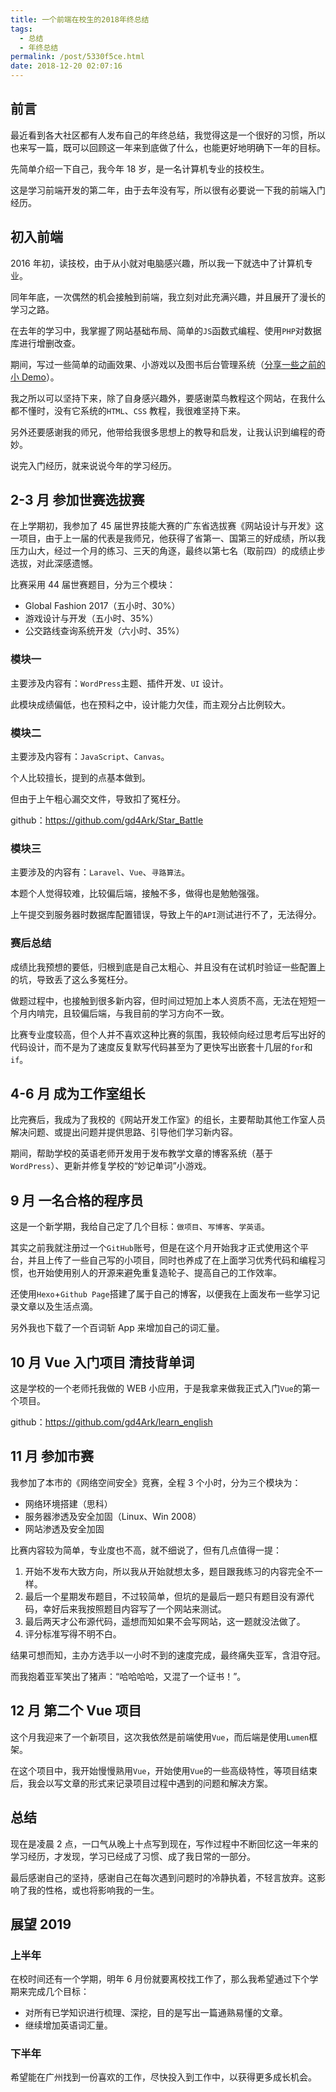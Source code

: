 ```yaml
---
title: 一个前端在校生的2018年终总结
tags:
  - 总结
  - 年终总结
permalink: /post/5330f5ce.html
date: 2018-12-20 02:07:16
---
```


## 前言

最近看到各大社区都有人发布自己的年终总结，我觉得这是一个很好的习惯，所以也来写一篇，既可以回顾这一年来到底做了什么，也能更好地明确下一年的目标。

先简单介绍一下自己，我今年 18 岁，是一名计算机专业的技校生。

这是学习前端开发的第二年，由于去年没有写，所以很有必要说一下我的前端入门经历。

## 初入前端

2016 年初，读技校，由于从小就对电脑感兴趣，所以我一下就选中了计算机专业。

同年年底，一次偶然的机会接触到前端，我立刻对此充满兴趣，并且展开了漫长的学习之路。

在去年的学习中，我掌握了网站基础布局、简单的`JS`函数式编程、使用`PHP`对数据库进行增删改查。

期间，写过一些简单的动画效果、小游戏以及图书后台管理系统（[分享一些之前的小 Demo](https://gd4ark.github.io/2018/09/13/分享一些之前的小Demo（前端开发）/)）。

我之所以可以坚持下来，除了自身感兴趣外，要感谢菜鸟教程这个网站，在我什么都不懂时，没有它系统的`HTML`、`CSS` 教程，我很难坚持下来。

另外还要感谢我的师兄，他带给我很多思想上的教导和启发，让我认识到编程的奇妙。

说完入门经历，就来说说今年的学习经历。

## 2-3 月 参加世赛选拔赛

在上学期初，我参加了 45 届世界技能大赛的广东省选拔赛《网站设计与开发》这一项目，由于上一届的代表是我师兄，他获得了省第一、国第三的好成绩，所以我压力山大，经过一个月的练习、三天的角逐，最终以第七名（取前四）的成绩止步选拔，对此深感遗憾。

比赛采用 44 届世赛题目，分为三个模块：

- Global Fashion 2017（五小时、30%）
- 游戏设计与开发（五小时、35%）
- 公交路线查询系统开发（六小时、35%）

### 模块一

主要涉及内容有：`WordPress`主题、插件开发、`UI` 设计。

此模块成绩偏低，也在预料之中，设计能力欠佳，而主观分占比例较大。

### 模块二

主要涉及内容有：`JavaScript`、`Canvas`。

个人比较擅长，提到的点基本做到。

但由于上午粗心漏交文件，导致扣了冤枉分。

github：https://github.com/gd4Ark/Star_Battle

### 模块三

主要涉及的内容有：`Laravel`、`Vue`、`寻路算法`。

本题个人觉得较难，比较偏后端，接触不多，做得也是勉勉强强。

上午提交到服务器时数据库配置错误，导致上午的`API`测试进行不了，无法得分。

### 赛后总结

成绩比我预想的要低，归根到底是自己太粗心、并且没有在试机时验证一些配置上的坑，导致丢了这么多冤枉分。

做题过程中，也接触到很多新内容，但时间过短加上本人资质不高，无法在短短一个月内啃完，且较偏后端，与我目前的学习方向不一致。

比赛专业度较高，但个人并不喜欢这种比赛的氛围，我较倾向经过思考后写出好的代码设计，而不是为了速度反复默写代码甚至为了更快写出嵌套十几层的`for`和`if`。

## 4-6 月 成为工作室组长

比完赛后，我成为了我校的《网站开发工作室》的组长，主要帮助其他工作室人员解决问题、或提出问题并提供思路、引导他们学习新内容。

期间，帮助学校的英语老师开发用于发布教学文章的博客系统（基于`WordPress`）、更新并修复学校的“妙记单词”小游戏。

## 9 月 一名合格的程序员

这是一个新学期，我给自己定了几个目标：`做项目`、`写博客`、`学英语`。

其实之前我就注册过一个`GitHub`账号，但是在这个月开始我才正式使用这个平台，并且上传了一些自己写的小项目，同时也养成了在上面学习优秀代码和编程习惯，也开始使用别人的开源来避免重复造轮子、提高自己的工作效率。

还使用`Hexo`+`Github Page`搭建了属于自己的博客，以便我在上面发布一些学习记录文章以及生活点滴。

另外我也下载了一个百词斩 App 来增加自己的词汇量。

## 10 月 Vue 入门项目 清技背单词

这是学校的一个老师托我做的 WEB 小应用，于是我拿来做我正式入门`Vue`的第一个项目。

github：https://github.com/gd4Ark/learn_english

## 11 月 参加市赛

我参加了本市的《网络空间安全》竞赛，全程 3 个小时，分为三个模块为：

- 网络环境搭建（思科）
- 服务器渗透及安全加固（Linux、Win 2008）
- 网站渗透及安全加固

比赛内容较为简单，专业度也不高，就不细说了，但有几点值得一提：

1. 开始不发布大致方向，所以我从开始就想太多，题目跟我练习的内容完全不一样。
2. 最后一个星期发布题目，不过较简单，但坑的是最后一题只有题目没有源代码，幸好后来我按照题目内容写了一个网站来测试。
3. 最后两天才公布源代码，遥想而知如果不会写网站，这一题就没法做了。
4. 评分标准写得不明不白。

结果可想而知，主办方选手以一小时不到的速度完成，最终痛失亚军，含泪夺冠。

而我抱着亚军笑出了猪声：“哈哈哈哈，又混了一个证书！”。

## 12 月 第二个 Vue 项目

这个月我迎来了一个新项目，这次我依然是前端使用`Vue`，而后端是使用`Lumen`框架。

在这个项目中，我开始慢慢熟用`Vue`，开始使用`Vue`的一些高级特性，等项目结束后，我会以写文章的形式来记录项目过程中遇到的问题和解决方案。

## 总结

现在是凌晨 2 点，一口气从晚上十点写到现在，写作过程中不断回忆这一年来的学习经历，才发现，学习已经成了习惯、成了我日常的一部分。

最后感谢自己的坚持，感谢自己在每次遇到问题时的冷静执着，不轻言放弃。这影响了我的性格，或也将影响我的一生。

## 展望 2019

### 上半年

在校时间还有一个学期，明年 6 月份就要离校找工作了，那么我希望通过下个学期来完成几个目标：

- 对所有已学知识进行梳理、深挖，目的是写出一篇通熟易懂的文章。
- 继续增加英语词汇量。

### 下半年

希望能在广州找到一份喜欢的工作，尽快投入到工作中，以获得更多成长机会。
